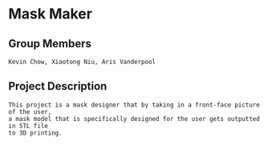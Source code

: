 # Mask Maker


## Group Members
```
Kevin Chow, Xiaotong Niu, Aris Vanderpool
```

## Project Description
```
This project is a mask designer that by taking in a front-face picture of the user,
a mask model that is specifically designed for the user gets outputted in STL file 
to 3D printing.
```
